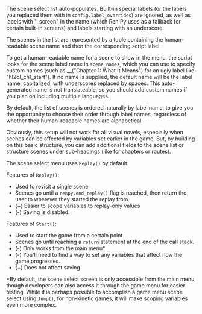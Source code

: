 The scene select list auto-populates. Built-in special labels (or the labels you replaced them with in `config.label_overrides`) are ignored, as well as labels with "\_screen" in the name (which Ren'Py uses as a fallback for certain built-in screens) and labels starting with an underscore.

The scenes in the list are represented by a tuple containing the human-readable scene name and then the corresponding script label.

To get a human-readable name for a scene to show in the menu, the script looks for the scene label name in `scene_names`, which you can use to specify custom names (such as \__("Chapter 1: What It Means") for an ugly label like "hl2ql_ch1_start"). If no name is supplied, the default name will be the label name, capitalized, with underscores replaced by spaces. This auto-generated name is not translateable, so you should add custom names if you plan on including multiple languages.

By default, the list of scenes is ordered naturally by label name, to give you the opportunity to choose their order through label names, regardless of whether their human-readable names are alphabetical.

Obviously, this setup will not work for all visual novels, especially when scenes can be affected by variables set earlier in the game. But, by building on this basic structure, you can add additional fields to the scene list or structure scenes under sub-headings (like for chapters or routes).

The scene select menu uses `Replay()` by default.

Features of `Replay()`:
- Used to revisit a single scene
- Scenes go until a `renpy.end_replay()` flag is reached, then return the user to wherever they started the replay from.
- (+) Easier to scope variables to replay-only values
- (-) Saving is disabled.

Features of `Start()`:
- Used to start the game from a certain point
- Scenes go until reaching a `return` statement at the end of the call stack.
- (-) Only works from the main menu\*
- (-) You'll need to find a way to set any variables that affect how the game progresses.
- (+) Does not affect saving.

\*By default, the scene select screen is only accessible from the main menu, though developers can also access it through the game menu for easier testing. While it is perhaps possible to accomplish a game menu scene select using `Jump()`, for non-kinetic games, it will make scoping variables even more complex.
